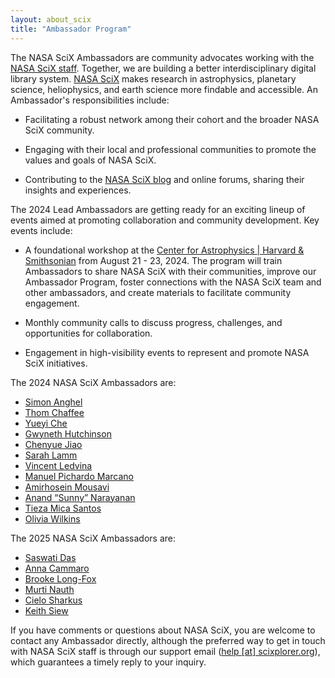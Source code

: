 ```yaml
---
layout: about_scix
title: "Ambassador Program"
---
```


The NASA SciX Ambassadors are community advocates working with the [NASA SciX staff](../team/index.html). Together, we are building a better interdisciplinary digital library system. [NASA SciX](https://scixplorer.org/) makes research in astrophysics, planetary science, heliophysics, and earth science more findable and accessible. An Ambassador's responsibilities include: 

- Facilitating a robust network among their cohort and the broader NASA SciX community.

- Engaging with their local and professional communities to promote the values and goals of NASA SciX.

- Contributing to the [NASA SciX blog](../scixblog/index.html) and online forums, sharing their insights and experiences.

The 2024 Lead Ambassadors are getting ready for an exciting lineup of events aimed at promoting collaboration and community development. Key events include:

- A foundational workshop at the [Center for Astrophysics \| Harvard & Smithsonian](https://www.cfa.harvard.edu/) from August 21 - 23, 2024. The program will train Ambassadors to share NASA SciX with their communities, improve our Ambassador Program, foster connections with the NASA SciX team and other ambassadors, and create materials to facilitate community engagement.

- Monthly community calls to discuss progress, challenges, and opportunities for collaboration.

- Engagement in high-visibility events to represent and promote NASA SciX initiatives.

The 2024 NASA SciX Ambassadors are:

- [Simon Anghel](../ambassador/team/Anghel.html)
- [Thom Chaffee](../ambassador/team/Chaffee.html)
- [Yueyi Che](../ambassador/team/Che.html)
- [Gwyneth Hutchinson](../ambassador/team/Hutchinson.html)
- [Chenyue Jiao](../ambassador/team/Jiao.html)
- [Sarah Lamm](../ambassador/team/Lamm.html)
- [Vincent Ledvina](../ambassador/team/Ledvina.html)
- [Manuel Pichardo Marcano](../ambassador/team/PichardoMarcan.html)
- [Amirhosein Mousavi](../ambassador/team/Mousavi.html) 
- [Anand “Sunny” Narayanan](../ambassador/team/Narayanan.html)
- [Tieza Mica Santos](../ambassador/team/Santos.html)
- [Olivia Wilkins](../ambassador/team/Wilkins.html) 

The 2025 NASA SciX Ambassadors are:
- [Saswati Das](../ambassador/team/Das.html)
- [Anna Cammaro](../ambassador/team/Cammaro.html)
- [Brooke Long-Fox](../ambassador/team/Long-Fox.html)
- [Murti Nauth](../ambassador/team/Nauth.html)
- [Cielo Sharkus](../ambassador/team/Sharkus.html)
- [Keith Siew](../ambassador/team/Siew.html)

If you have comments or questions about NASA SciX, you are welcome to contact any Ambassador directly, although the preferred way to get in touch with NASA SciX staff is through our support email ([help [at] scixplorer.org](mailto:help@scixplorer.org)), which guarantees a timely reply to your inquiry.
